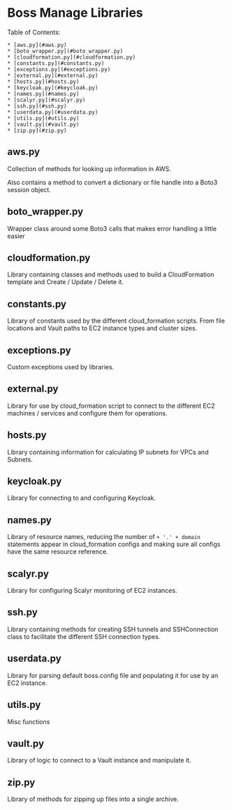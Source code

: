 Boss Manage Libraries
=====================

Table of Contents:

    * [aws.py](#aws.py)
    * [boto_wrapper.py](#boto_wrapper.py)
    * [cloudformation.py](#cloudformation.py)
    * [constants.py](#constants.py)
    * [exceptions.py](#exceptions.py)
    * [external.py](#external.py)
    * [hosts.py](#hosts.py)
    * [keycloak.py](#keycloak.py)
    * [names.py](#names.py)
    * [scalyr.py](#scalyr.py)
    * [ssh.py](#ssh.py)
    * [userdata.py](#userdata.py)
    * [utils.py](#utils.py)
    * [vault.py](#vault.py)
    * [zip.py](#zip.py)

aws.py
------
Collection of methods for looking up information in AWS.

Also contains a method to convert a dictionary or file handle
into a Boto3 session object.

boto_wrapper.py
---------------
Wrapper class around some Boto3 calls that makes error handling a little easier

cloudformation.py
-----------------
Library containing classes and methods used to build a CloudFormation template
and Create / Update / Delete it.

constants.py
------------
Library of constants used by the different cloud_formation scripts. From file
locations and Vault paths to EC2 instance types and cluster sizes.

exceptions.py
-------------
Custom exceptions used by libraries.

external.py
-----------
Library for use by cloud_formation script to connect to the different EC2
machines / services and configure them for operations.

hosts.py
--------
Library containing information for calculating IP subnets for VPCs and Subnets.

keycloak.py
-----------
Library for connecting to and configuring Keycloak.

names.py
--------
Library of resource names, reducing the number of `+ '.' + domain` statements
appear in cloud_formation configs and making sure all configs have the same
resource reference.

scalyr.py
---------
Library for configuring Scalyr monitoring of EC2 instances.

ssh.py
------
Library containing methods for creating SSH tunnels and SSHConnection class
to facilitate the different SSH connection types.

userdata.py
-----------
Library for parsing default boss.config file and populating it for use by an
EC2 instance.

utils.py
--------
Misc functions

vault.py
--------
Library of logic to connect to a Vault instance and manipulate it.

zip.py
------
Library of methods for zipping up files into a single archive.
